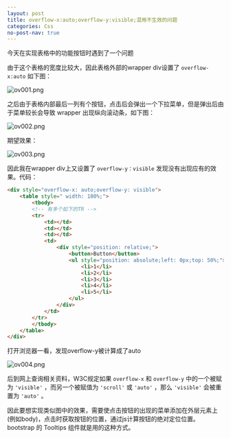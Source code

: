 ```yaml
---
layout: post
title: overflow-x:auto;overflow-y:visible;混用不生效的问题
categories: Css
no-post-nav: true
---
```


今天在实现表格中的功能按钮时遇到了一个问题

由于这个表格的宽度比较大，因此表格外部的wrapper div设置了 `overflow-x:auto` 如下图：

![ov001.png](https://geminate.github.io/assets/images/2018/ov001.png)

之后由于表格内部最后一列有个按钮，点击后会弹出一个下拉菜单，但是弹出后由于菜单较长会导致 wrapper 出现纵向滚动条，如下图：

![ov002.png](https://geminate.github.io/assets/images/2018/ov002.png)

期望效果：

![ov003.png](https://geminate.github.io/assets/images/2018/ov003.png)

因此我在wrapper div上又设置了 `overflow-y：visible` 发现没有出现应有的效果。代码：

```html
<div style="overflow-x: auto;overflow-y: visible">
    <table style=" width: 180%;">
        <tbody>
        <!-- 有多个如下的TR -->
        <tr>
            <td></td>
            <td></td>
            <td></td>
            <td>
                <div style="position: relative;">
                    <button>Button</button>
                    <ul style="position: absolute;left: 0px;top: 50%;">
                        <li>1</li>
                        <li>2</li>
                        <li>3</li>
                        <li>4</li>
                        <li>5</li>
                    </ul>
                </div>
            </td>
        </tr>
        </tbody>
    </table>
</div>
```

打开浏览器一看，发现overflow-y被计算成了auto

![ov004.png](https://geminate.github.io/assets/images/2018/ov004.png)

后到网上查询相关资料，W3C规定如果 `overflow-x` 和 `overflow-y` 中的一个被赋为 `'visible'` ，而另一个被赋值为 `'scroll'` 或 `'auto'` ，那么 `'visible'` 会被重置为 `'auto'` 。

因此要想实现类似图中的效果，需要使点击按钮的出现的菜单添加在外层元素上(例如body)，点击时获取按钮的位置，通过js计算按钮的绝对定位位置。bootstrap 的 Tooltips 组件就是用的这种方式。